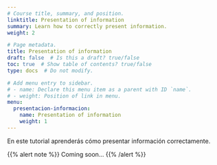 ```yaml
---
# Course title, summary, and position.
linktitle: Presentation of information
summary: Learn how to correctly present information.
weight: 2

# Page metadata.
title: Presentation of information
draft: false  # Is this a draft? true/false
toc: true  # Show table of contents? true/false
type: docs  # Do not modify.

# Add menu entry to sidebar.
# - name: Declare this menu item as a parent with ID `name`.
# - weight: Position of link in menu.
menu:
  presentacion-informacion:
    name: Presentation of information
    weight: 1
---
```


En este tutorial aprenderás cómo presentar información correctamente.

{{% alert note %}}
Coming soon...
{{% /alert %}}

